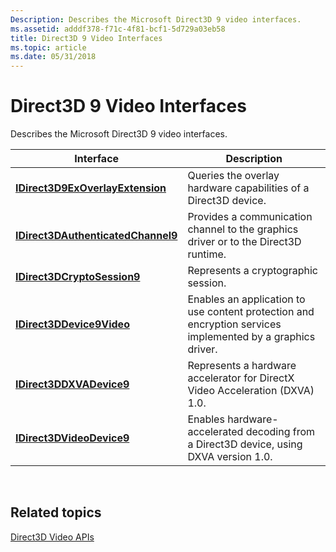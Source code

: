 ```yaml
---
Description: Describes the Microsoft Direct3D 9 video interfaces.
ms.assetid: adddf378-f71c-4f81-bcf1-5d729a03eb58
title: Direct3D 9 Video Interfaces
ms.topic: article
ms.date: 05/31/2018
---
```


# Direct3D 9 Video Interfaces

Describes the Microsoft Direct3D 9 video interfaces.



| Interface                                                                | Description                                                                                                |
|--------------------------------------------------------------------------|------------------------------------------------------------------------------------------------------------|
| [**IDirect3D9ExOverlayExtension**](/windows/desktop/api/d3d9/nn-d3d9-idirect3d9exoverlayextension)     | Queries the overlay hardware capabilities of a Direct3D device.                                            |
| [**IDirect3DAuthenticatedChannel9**](/windows/desktop/api/d3d9/nn-d3d9-idirect3dauthenticatedchannel9) | Provides a communication channel to the graphics driver or to the Direct3D runtime.                        |
| [**IDirect3DCryptoSession9**](/windows/desktop/api/d3d9/nn-d3d9-idirect3dcryptosession9)               | Represents a cryptographic session.                                                                        |
| [**IDirect3DDevice9Video**](/windows/desktop/api/d3d9/nn-d3d9-idirect3ddevice9video)                   | Enables an application to use content protection and encryption services implemented by a graphics driver. |
| [**IDirect3DDXVADevice9**](idirect3ddxvadevice9.md)                     | Represents a hardware accelerator for DirectX Video Acceleration (DXVA) 1.0.                               |
| [**IDirect3DVideoDevice9**](idirect3dvideodevice9.md)                   | Enables hardware-accelerated decoding from a Direct3D device, using DXVA version 1.0.                      |



 

## Related topics

<dl> <dt>

[Direct3D Video APIs](direct3d-video-apis.md)
</dt> </dl>

 

 



